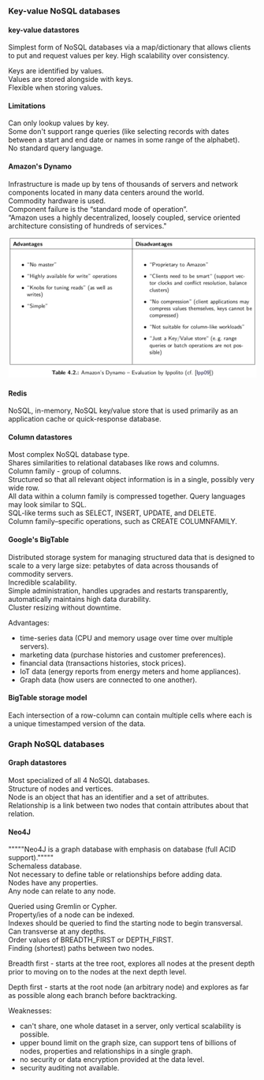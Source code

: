 ### Key-value NoSQL databases

#### key-value datastores

Simplest form of NoSQL databases via a map/dictionary that allows clients to put and request values per key. High scalability over consistency.  

Keys are identified by values.  
Values are stored alongside with keys.  
Flexible when storing values.  

#### Limitations

Can only lookup values by key.  
Some don't support range queries (like selecting records with dates between a start and end date or names in some range of the alphabet).  
No standard query language.  

#### Amazon's Dynamo

Infrastructure is made up by tens of thousands of servers and network components located in many data centers around the world.  
Commodity hardware is used.  
Component failure is the “standard mode of operation”.  
“Amazon uses a highly decentralized, loosely coupled, service oriented architecture consisting of hundreds of services."  

![Amazon's Dynamo advantages and disadvantages](image-4.png)

#### Redis

NoSQL, in-memory, NoSQL key/value store that is used primarily as an application cache or quick-response database.

#### Column datastores

Most complex NoSQL database type.  
Shares similarities to relational databases like rows and columns.  
Column family - group of columns.  
Structured so that all relevant object information is in a single, possibly very wide row.  
All data within a column family is compressed together.
Query languages may look similar to SQL.  
SQL-like terms such as SELECT, INSERT, UPDATE, and DELETE.  
Column family–specific operations, such as CREATE COLUMNFAMILY.  

#### Google's BigTable

Distributed storage system for managing structured data that is
designed to scale to a very large size: petabytes of data across thousands
of commodity servers.  
Incredible scalability.  
Simple administration, handles upgrades and restarts transparently, automatically maintains high data durability.  
Cluster resizing without downtime.  

Advantages:

- time-series data (CPU and memory usage over time over multiple servers).
- marketing data (purchase histories and customer preferences).
- financial data (transactions histories, stock prices).
- IoT data (energy reports from energy meters and home appliances).
- Graph data (how users are connected to one another).

#### BigTable storage model

Each intersection of a row-column can contain multiple cells where each is a unique timestamped version of the data.

### Graph NoSQL databases

#### Graph datastores

Most specialized of all 4 NoSQL databases.  
Structure of nodes and vertices.  
Node is an object that has an identifier and a set of attributes.  
Relationship is a link between two nodes that contain attributes about that relation.

#### Neo4J

"""""Neo4J is a graph database with emphasis on database (full ACID support)."""""  
Schemaless database.  
Not necessary to define table or relationships before adding data.  
Nodes have any properties.  
Any node can relate to any node.

Queried using Gremlin or Cypher.  
Property/ies of a node can be indexed.  
Indexes should be queried to find the starting node to begin transversal.  
Can transverse at any depths.  
Order values of BREADTH_FIRST or DEPTH_FIRST.  
Finding (shortest) paths between two nodes.

Breadth first - starts at the tree root, explores all nodes at the present depth prior to moving on to the nodes at the next depth level.  

Depth first - starts at the root node (an arbitrary node) and explores as far as possible along each branch before backtracking.

Weaknesses:

- can't share, one whole dataset in  a server, only vertical scalability is possible.
- upper bound limit on the graph size, can support tens of billions of nodes, properties and relationships in a single graph.
- no security or data encryption provided at the data level.
- security auditing not available.
